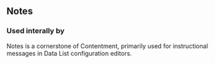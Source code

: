 ﻿## Notes

### Used interally by

Notes is a cornerstone of Contentment, primarily used for instructional messages in Data List configuration editors.
